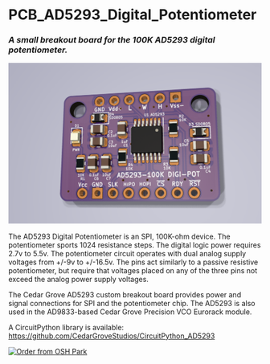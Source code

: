 # PCB_AD5293_Digital_Potentiometer
### _A small breakout board for the 100K AD5293 digital potentiometer._

![Image During Initial Test](https://github.com/CedarGroveStudios/PCB_AD5293_Digital_Potentiometer/blob/main/photos/AD5293_glamour.png)

The AD5293 Digital Potentiometer is an SPI, 100K-ohm device. The potentiometer sports 1024 resistance steps. The digital logic power requires 2.7v to 5.5v. The potentiometer circuit operates with dual analog supply voltages from +/-9v to +/-16.5v. The pins act similarly to a passive resistive potentiometer, but require that voltages placed on any of the three pins not exceed the analog power supply voltages.

The Cedar Grove AD5293 custom breakout board provides power and signal connections for SPI and the potentiometer chip. The AD5293 is also used in the AD9833-based Cedar Grove Precision VCO Eurorack module.

A CircuitPython library is available: https://github.com/CedarGroveStudios/CircuitPython_AD5293

<a href="https://oshpark.com/shared_projects/ADF8EdH9"><img src="https://oshpark.com/packs/media/images/badge-5f4e3bf4bf68f72ff88bd92e0089e9cf.png" alt="Order from OSH Park"></img></a>
